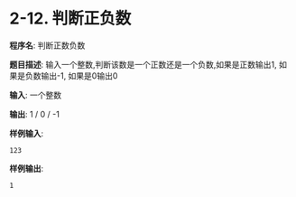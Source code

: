 # 2-12. 判断正负数

**程序名**: 判断正数负数

**题目描述**: 输入一个整数,判断该数是一个正数还是一个负数,如果是正数输出1, 如果是负数输出-1, 如果是0输出0

**输入**: 一个整数

**输出**: 1 / 0 / -1

**样例输入**:
```text
123
```

**样例输出**:
```text
1
```